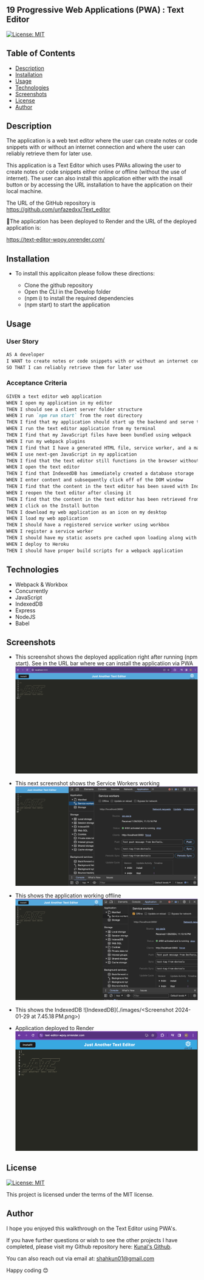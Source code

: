 ## 19 Progressive Web Applications (PWA) : Text Editor

[![License: MIT](https://img.shields.io/badge/License-MIT-yellow.svg)](https://opensource.org/licenses/MIT)

## Table of Contents
* [Description](#description)
* [Installation](#installation)
* [Usage](#usage)
* [Technologies](#technologies)
* [Screenshots](#screenshots)
* [License](#license)
* [Author](#author)

## Description

The application is a web text editor where the user can create notes or code snippets with or without an internet connection and where the user can reliably retrieve them for later use.  

This application is a Text Editor which uses PWAs allowing the user to create notes or code snippets either online or offline  (without the use of internet). The user can also install this application either with the insall button or by accessing the URL installation to have the application on their local machine. 

The URL of the GitHub repository is https://github.com/unfazedxx/Text_editor

🚀The application has been deployed to Render and the URL of the deployed application is:
 
https://text-editor-wpoy.onrender.com/ 



## Installation

*  To install this applicaiton please follow these directions:

    - Clone the github repository
    - Open the CLI in the Develop folder
    - (npm i) to install the required dependencies
    - (npm start) to start the application
        

## Usage

### User Story
```md
AS A developer
I WANT to create notes or code snippets with or without an internet connection
SO THAT I can reliably retrieve them for later use
```

### Acceptance Criteria 
```md
GIVEN a text editor web application
WHEN I open my application in my editor
THEN I should see a client server folder structure
WHEN I run `npm run start` from the root directory
THEN I find that my application should start up the backend and serve the client
WHEN I run the text editor application from my terminal
THEN I find that my JavaScript files have been bundled using webpack
WHEN I run my webpack plugins
THEN I find that I have a generated HTML file, service worker, and a manifest file
WHEN I use next-gen JavaScript in my application
THEN I find that the text editor still functions in the browser without errors
WHEN I open the text editor
THEN I find that IndexedDB has immediately created a database storage
WHEN I enter content and subsequently click off of the DOM window
THEN I find that the content in the text editor has been saved with IndexedDB
WHEN I reopen the text editor after closing it
THEN I find that the content in the text editor has been retrieved from our IndexedDB
WHEN I click on the Install button
THEN I download my web application as an icon on my desktop
WHEN I load my web application
THEN I should have a registered service worker using workbox
WHEN I register a service worker
THEN I should have my static assets pre cached upon loading along with subsequent pages and static assets
WHEN I deploy to Heroku
THEN I should have proper build scripts for a webpack application
```


## Technologies
- Webpack & Workbox
- Concurrently
- JavaScript
- IndexedDB
- Express
- NodeJS
- Babel

## Screenshots

- This screenshot shows the deployed application right after running (npm start). See in the URL bar where we can install the applicatiion via PWA
![LocalHost3000 screenshot](./images/image.png)

- This next screenshot shows the Service Workers working
![Registered SW](./images/image-1.png)

- This shows the application working offline 
![Offline SW](./images/image-2.png)

- This shows the IndexedDB 
![IndexedDB](./images/<Screenshot 2024-01-29 at 7.45.18 PM.png>)

- Application deployed to Render
![Render Deployment](./images/image-4.png)
 
## License

[![License: MIT](https://img.shields.io/badge/License-MIT-yellow.svg)](https://opensource.org/licenses/MIT)

This project is licensed under the terms of the MIT license.

## Author

I hope you enjoyed this walkthrough on the Text Editor using PWA's.

If you have further questions or wish to see the other projects I have completed, please visit my Github repository here: [Kunal's Github](https://github.com/unfazedxx).

You can also reach out via email at: 
<a href="mailto:shahkun01@gmail.com">shahkun01@gmail.com</a>

Happy coding 😊
